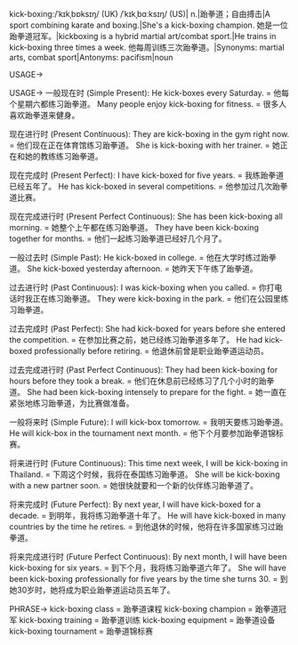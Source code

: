 kick-boxing:/ˈkɪkˌbɒksɪŋ/ (UK) /ˈkɪkˌbɑːksɪŋ/ (US)| n.|跆拳道；自由搏击|A sport combining karate and boxing.|She's a kick-boxing champion. 她是一位跆拳道冠军。|kickboxing is a hybrid martial art/combat sport.|He trains in kick-boxing three times a week. 他每周训练三次跆拳道。|Synonyms: martial arts, combat sport|Antonyms: pacifism|noun

USAGE->

USAGE->
一般现在时 (Simple Present):
He kick-boxes every Saturday. = 他每个星期六都练习跆拳道。
Many people enjoy kick-boxing for fitness. = 很多人喜欢跆拳道来健身。

现在进行时 (Present Continuous):
They are kick-boxing in the gym right now. = 他们现在正在体育馆练习跆拳道。
She is kick-boxing with her trainer. = 她正在和她的教练练习跆拳道。

现在完成时 (Present Perfect):
I have kick-boxed for five years. = 我练跆拳道已经五年了。
He has kick-boxed in several competitions. = 他参加过几次跆拳道比赛。

现在完成进行时 (Present Perfect Continuous):
She has been kick-boxing all morning. = 她整个上午都在练习跆拳道。
They have been kick-boxing together for months. = 他们一起练习跆拳道已经好几个月了。

一般过去时 (Simple Past):
He kick-boxed in college. = 他在大学时练过跆拳道。
She kick-boxed yesterday afternoon. = 她昨天下午练了跆拳道。

过去进行时 (Past Continuous):
I was kick-boxing when you called. = 你打电话时我正在练习跆拳道。
They were kick-boxing in the park. = 他们在公园里练习跆拳道。

过去完成时 (Past Perfect):
She had kick-boxed for years before she entered the competition. = 在参加比赛之前，她已经练习跆拳道多年了。
He had kick-boxed professionally before retiring. = 他退休前曾是职业跆拳道运动员。

过去完成进行时 (Past Perfect Continuous):
They had been kick-boxing for hours before they took a break. = 他们在休息前已经练习了几个小时的跆拳道。
She had been kick-boxing intensely to prepare for the fight. = 她一直在紧张地练习跆拳道，为比赛做准备。

一般将来时 (Simple Future):
I will kick-box tomorrow. = 我明天要练习跆拳道。
He will kick-box in the tournament next month. = 他下个月要参加跆拳道锦标赛。

将来进行时 (Future Continuous):
This time next week, I will be kick-boxing in Thailand. = 下周这个时候，我将在泰国练习跆拳道。
She will be kick-boxing with a new partner soon. = 她很快就要和一个新的伙伴练习跆拳道了。

将来完成时 (Future Perfect):
By next year, I will have kick-boxed for a decade. = 到明年，我将练习跆拳道十年了。
He will have kick-boxed in many countries by the time he retires. = 到他退休的时候，他将在许多国家练习过跆拳道。

将来完成进行时 (Future Perfect Continuous):
By next month, I will have been kick-boxing for six years. = 到下个月，我将练习跆拳道六年了。
She will have been kick-boxing professionally for five years by the time she turns 30. = 到她30岁时，她将成为职业跆拳道运动员五年了。


PHRASE->
kick-boxing class = 跆拳道课程
kick-boxing champion = 跆拳道冠军
kick-boxing training = 跆拳道训练
kick-boxing equipment = 跆拳道设备
kick-boxing tournament = 跆拳道锦标赛

